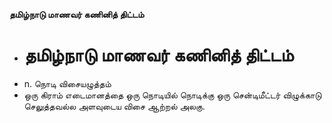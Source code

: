 **தமிழ்நாடு மாணவர் கணினித் திட்டம்**
- # தமிழ்நாடு மாணவர் கணினித் திட்டம்
- n. நொடி விசையழுத்தம்
- ஒரு கிராம் எடைமானத்தை ஒரு நொடியில் நொடிக்கு ஒரு சென்டிமீட்டர் விழுக்காடு செலுத்தவல்ல அளவுடைய விசை ஆற்றல் அலகு.

